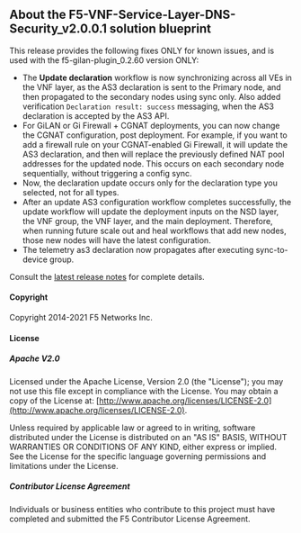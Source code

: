 ## About the F5-VNF-Service-Layer-DNS-Security_v2.0.0.1 solution blueprint

This release provides the following fixes ONLY for known issues, and is used with the f5-gilan-plugin_0.2.60 version ONLY: 

* The **Update declaration** workflow is now synchronizing across all VEs in the VNF layer, as the AS3 declaration is sent to the Primary node, and
then propagated to the secondary nodes using sync only. Also added verification ``Declaration result: success`` messaging, when the AS3 declaration is accepted by the AS3 API.
* For GiLAN or Gi Firewall + CGNAT deployments, you can now change the CGNAT configuration, post deployment. For example, if you want to add a firewall rule on your CGNAT-enabled Gi Firewall, it will update the AS3 declaration, and then will replace the previously defined NAT pool addresses for the updated node. This occurs on each secondary node sequentially, without triggering a config sync.
* Now, the declaration update occurs only for the declaration type you selected, not for all types.
* After an update AS3 configuration workflow completes successfully, the update workflow will update the deployment inputs on the NSD layer, the VNF group, the VNF layer, and the main deployment. Therefore, when running future scale out and heal workflows that add new nodes, those new nodes will have the latest configuration.
* The telemetry as3 declaration now propagates after executing sync-to-device group.


Consult the [latest release notes](https://clouddocs.f5.com/cloud/nfv/latest/release-notes-1.html) for complete details.

#### Copyright
Copyright 2014-2021 F5 Networks Inc.

#### License

##### Apache V2.0 
Licensed under the Apache License, Version 2.0 (the "License"); you may not use this file except in compliance with the License. You may obtain a copy of the License at: [http://www.apache.org/licenses/LICENSE-2.0](http://www.apache.org/licenses/LICENSE-2.0).

Unless required by applicable law or agreed to in writing, software distributed under the License is distributed on an "AS IS" BASIS, WITHOUT WARRANTIES OR CONDITIONS OF ANY KIND, either express or implied. See the License for the specific language governing permissions and limitations under the License.

##### Contributor License Agreement
Individuals or business entities who contribute to this project must have completed and submitted the F5 Contributor License Agreement.
